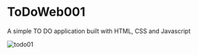 # ToDoWeb001
A simple TO DO application built with HTML, CSS and Javascript

![todo01](https://user-images.githubusercontent.com/74190963/170786400-37782679-2803-4aa7-b77a-54688bca8051.png)
